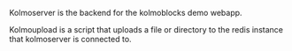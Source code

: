 Kolmoserver is the backend for the kolmoblocks demo webapp.

Kolmoupload is a script that uploads a file or directory to the redis instance that kolmoserver is connected to.
